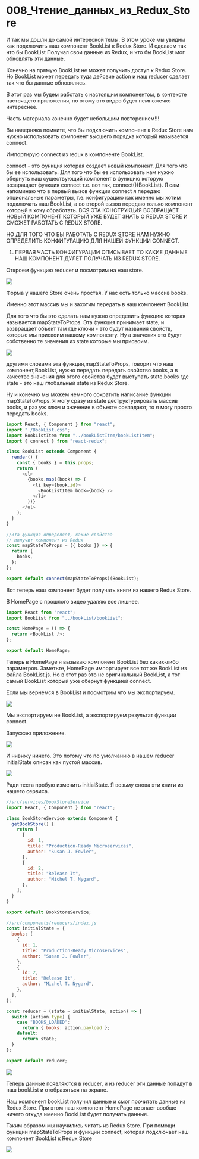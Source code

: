# 008_Чтение_данных_из_Redux_Store

И так мы дошли до самой интересной темы. В этом уроке мы увидим как подключить наш компонент BookList к Redux Store. И сделаем так что бы BookList Получал свои данные из Redux, и что бы BookList мог обновлять эти данные.

Конечно на прямую BookList не может получить доступ к Redux Store. Но BookList может передать туда дейсвие action и наш reducer сделает так что бы данные обновились.

В этот раз мы будем работать с настоящим компонентом, в контексте настоящего приложения, по этому это видео будет немножечко интереснее. 

Часть материала конечно будет небольшим повторением!!!

Вы наверняка помните, что бы подключить компонент к Redux Store нам нужно использовать компонент высшего порядка который называется connect.

Импортирую connect из redux в компоненте BookList. 

connect - это функция которая создает новый компонент. Для того что бы ее использовать. Для того что бы ее использовать нам нужно обернуть наш существующий компонент в функцию которую возвращает функция connect т.е. вот так, connect()(BookList). Я сам напоминаю что в первый вызов функции connect я передаю опциональные параметры, т.е. конфигурацию как именно мы хотим подключать наш BookList, а во второй вызов передаю только компонент который я хочу обработать. ВСЯ ЭТА КОНСТРУКЦИЯ ВОЗВРАЩАЕТ НОВЫЙ КОМПОНЕНТ КОТОРЫЙ УЖЕ БУДЕТ ЗНАТЬ О REDUX STORE И СМОЖЕТ РАБОТАТЬ С REDUX STORE.

НО ДЛЯ ТОГО ЧТО БЫ РАБОТАТЬ С REDUX STORE НАМ НУЖНО ОПРЕДЕЛИТЬ КОНФИГУРАЦИЮ ДЛЯ НАШЕЙ ФУНКЦИИ CONNECT.

1. ПЕРВАЯ ЧАСТЬ КОНФИГУРАЦИИ ОПИСЫВАЕТ ТО КАКИЕ ДАННЫЕ НАШ КОМПОНЕНТ ДУЛЕТ ПОЛУЧАТЬ ИЗ REDUX STORE.

Откроем функцию reducer и посмотрим на наш store.

![](img/001.jpg)

Форма у нашего Store очень простая. У нас есть только массив books. 

Именно этот массив мы и захотим передать в наш компонент BookList.

Для того что бы это сделать нам нужно определить функцию которая называется mapStateToProps. Эта функция принимает state, и возвращает объект там где ключи - это будут названия свойств, которые мы присвоим нашему компоненту. Ну а значения это будут собственно те значения из state которые мы присвоим.

![](img/002.jpg)

другими словами эта функция,mapStateToProps, говорит что наш компонент,BookList, нужно передать передать свойство books, а в качестве значения для этого свойства будет выступать state.books где state - это наш глобальный state из Redux Store.

Ну и конечно мы можем немного сократить написание функции mapStateToProps. Я могу сразу из state деструктурировать массив books, и раз уж ключ и значение в объекте совпадают, то я могу просто передать books.

```js
import React, { Component } from "react";
import "./BookList.css";
import BookListItem from "../bookListItem/bookListItem";
import { connect } from "react-redux";

class BookList extends Component {
  render() {
    const { books } = this.props;
    return (
      <ul>
        {books.map((book) => (
          <li key={book.id}>
            <BookListItem book={book} />
          </li>
        ))}
      </ul>
    );
  }
}

//Эта функция определяет, какие свойства
// получит компонент из Redux
const mapStateToProps = ({ books }) => {
  return {
    books,
  };
};

export default connect(mapStateToProps)(BookList);

```

Вот теперь наш компонент будет получать книги из нашего Redux Store.

В HomePage с прошлого видео удаляю все лишнее.

```js
import React from "react";
import BookList from "../bookList/bookList";

const HomePage = () => {
  return <BookList />;
};

export default HomePage;

```

Теперь в HomePage я вызываю компонент BookList без каких-либо параметров. Заметьте, HomePage импортирует все тот же BookList из файла BookList.js. Но в этот раз это не оригинальный BookList, а тот самый BookList который уже обернут функцией connect. 

Если мы вернемся в BookList и посмотрим что мы экспортируем.

![](img/003.jpg)

Мы экспортируем не BookList, а экспортируем результат функции connect.

Запускаю приложение.

![](img/004.jpg)

И нивижу ничего. Это потому что по умолчанию в нашем reducer initialState описан как пустой массив.

![](img/005.jpg)

Ради теста пробую изменить initialState. Я возьму снова эти книги из нашего сервиса.

```js
//src/services/bookStoreService
import React, { Component } from "react";

class BookStoreService extends Component {
  getBookStore() {
    return [
      {
        id: 1,
        title: "Production-Ready Microservices",
        author: "Susan J. Fowler",
      },
      {
        id: 2,
        title: "Release It",
        author: "Michel T. Nygard",
      },
    ];
  }
}

export default BookStoreService;

```

```js
//src/components/reducers/index.js
const initialState = {
  books: [
    {
      id: 1,
      title: "Production-Ready Microservices",
      author: "Susan J. Fowler",
    },
    {
      id: 2,
      title: "Release It",
      author: "Michel T. Nygard",
    },
  ],
};

const reducer = (state = initialState, action) => {
  switch (action.type) {
    case "BOOKS_LOADED":
      return { books: action.payload };
    default:
      return state;
  }
};

export default reducer;

```

![](img/006.jpg)

Теперь данные появляются в reducer, и из reducer эти данные попадут в наш bookList и отобразяться на экране.

Наш компонент bookList получил данные и смог прочитать данные из Redux Store. При этом наш компонент HomePage не знает вообще ничего откуда именно BookList будет получать данные.

Таким образом мы научились читать из Redux Store. При помощи функции mapStateToProps и функции connect, которая подключает наш компонент BookList к Redux Store

![](img/007.jpg)

